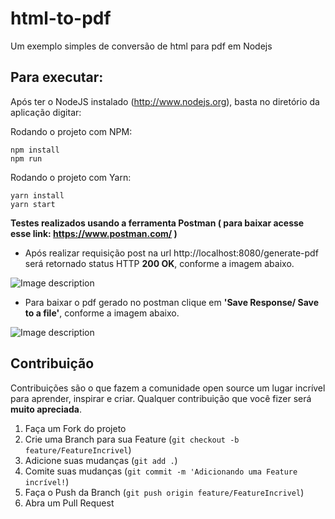 # html-to-pdf
Um exemplo simples de conversão de html para pdf em Nodejs

## Para executar:

Após ter o NodeJS instalado (http://www.nodejs.org), basta no diretório da aplicação digitar:

Rodando o projeto com NPM:

```
npm install
npm run
```
Rodando o projeto com Yarn:

```
yarn install
yarn start
```
**Testes realizados usando a ferramenta Postman ( para baixar acesse esse link: https://www.postman.com/ )**

- Após realizar requisição post na url http://localhost:8080/generate-pdf será retornado status HTTP **200 OK**, conforme a imagem abaixo.

![Image description](https://user-images.githubusercontent.com/46344613/81500026-c7f1e780-92a5-11ea-9a22-456b84174319.png)

- Para baixar o pdf gerado no postman clique em **'Save Response/ Save to a file'**, conforme a imagem abaixo.

![Image description](https://user-images.githubusercontent.com/46344613/81500018-b90b3500-92a5-11ea-8a11-b2711e5150f0.png)


<!-- CONTRIBUTING -->

## Contribuição

Contribuições são o que fazem a comunidade open source um lugar incrível para aprender, inspirar e criar. Qualquer contribuição que você fizer será **muito apreciada**.

1. Faça um Fork do projeto
2. Crie uma Branch para sua Feature (`git checkout -b feature/FeatureIncrivel`)
3. Adicione suas mudanças (`git add .`)
4. Comite suas mudanças (`git commit -m 'Adicionando uma Feature incrível!`)
5. Faça o Push da Branch (`git push origin feature/FeatureIncrivel`)
6. Abra um Pull Request
